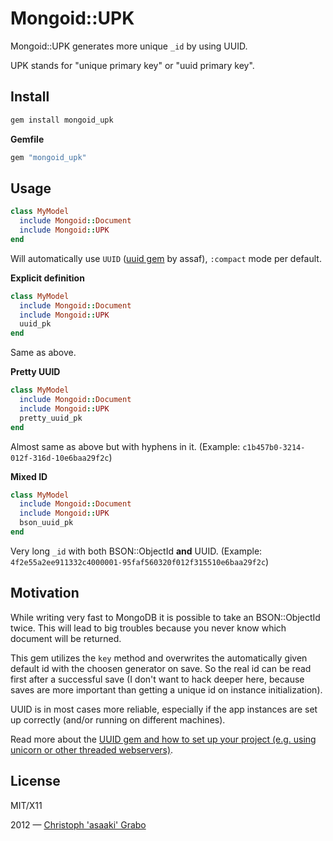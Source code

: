# Mongoid::UPK

Mongoid::UPK generates more unique `_id` by using UUID.

UPK stands for "unique primary key" or "uuid primary key".

## Install

```bash
gem install mongoid_upk
```

**Gemfile**

```ruby
gem "mongoid_upk"
```

## Usage

```ruby
class MyModel
  include Mongoid::Document
  include Mongoid::UPK
end
```

Will automatically use `UUID` ([uuid gem](https://github.com/assaf/uuid) by assaf), `:compact` mode per default.

**Explicit definition**

```ruby
class MyModel
  include Mongoid::Document
  include Mongoid::UPK
  uuid_pk
end
```

Same as above.

**Pretty UUID**

```ruby
class MyModel
  include Mongoid::Document
  include Mongoid::UPK
  pretty_uuid_pk
end
```

Almost same as above but with hyphens in it.
(Example: `c1b457b0-3214-012f-316d-10e6baa29f2c`)

**Mixed ID**

```ruby
class MyModel
  include Mongoid::Document
  include Mongoid::UPK
  bson_uuid_pk
end
```

Very long `_id` with both BSON::ObjectId **and** UUID.
(Example: `4f2e55a2ee911332c4000001-95faf560320f012f315510e6baa29f2c`)

## Motivation

While writing very fast to MongoDB it is possible to take an BSON::ObjectId twice.
This will lead to big troubles because you never know which document will be returned.

This gem utilizes the `key` method and overwrites the automatically given default id with the choosen generator on save.
So the real id can be read first after a successful save (I don't want to hack deeper here, because saves are more important than getting a unique id on instance initialization).

UUID is in most cases more reliable, especially if the app instances are set up correctly (and/or running on different machines).

Read more about the [UUID gem and how to set up your project (e.g. using unicorn or other threaded webservers)](https://github.com/assaf/uuid).

## License

MIT/X11

2012 — [Christoph 'asaaki' Grabo](https://github.com/asaaki)
